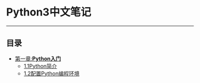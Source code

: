 # Python3中文笔记
***
## 目录
- [第一章:**Python入门**](https://github.com/louchuanyexue/notes-for-python/tree/master/Chapter%201)  
  - [1.1Python简介](https://github.com/louchuanyexue/notes-for-python/blob/master/Chapter%201/1.1%20Python%E7%AE%80%E4%BB%8B.md)
  - [1.2配置Python编程环境](https://github.com/louchuanyexue/notes-for-python/blob/master/Chapter%201/1.2%E9%85%8D%E7%BD%AEPython%E5%BC%80%E5%8F%91%E7%8E%AF%E5%A2%83.md)

 

